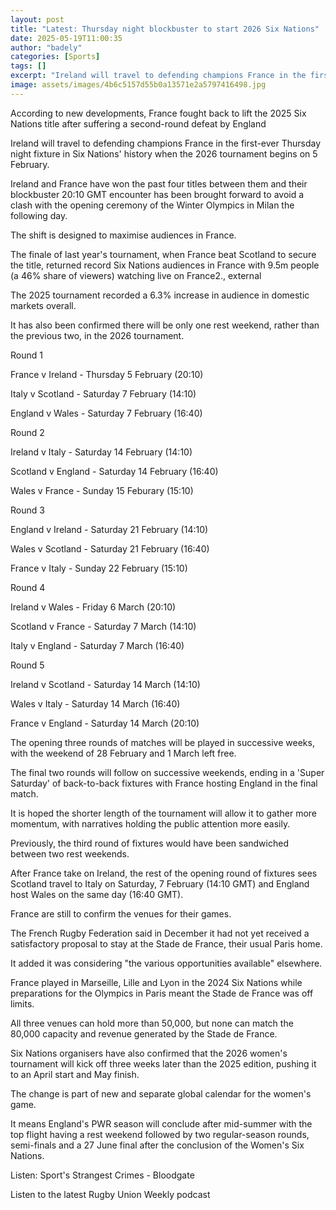```yaml
---
layout: post
title: "Latest: Thursday night blockbuster to start 2026 Six Nations"
date: 2025-05-19T11:00:35
author: "badely"
categories: [Sports]
tags: []
excerpt: "Ireland will travel to defending champions France in the first-ever Thursday night fixture in Six Nations' history when the 2026 tournament begins on "
image: assets/images/4b6c5157d55b0a13571e2a5797416498.jpg
---
```


According to new developments, France fought back to lift the 2025 Six Nations title after suffering a second-round defeat by England

Ireland will travel to defending champions France in the first-ever Thursday night fixture in Six Nations' history when the 2026 tournament begins on 5 February.

Ireland and France have won the past four titles between them and their blockbuster 20:10 GMT encounter has been brought forward to avoid a clash with the opening ceremony of the Winter Olympics in Milan the following day.

The shift is designed to maximise audiences in France. 

The finale of last year's tournament, when France beat Scotland to secure the title,  returned record Six Nations audiences in France with 9.5m people (a 46% share of viewers) watching live on France2., external

The 2025 tournament recorded a 6.3% increase in audience in domestic markets overall.

It has also been confirmed there will be only one rest weekend, rather than the previous two, in the 2026 tournament.

Round 1

France v Ireland - Thursday 5 February (20:10)

Italy v Scotland - Saturday 7 February (14:10)

England v Wales - Saturday 7 February (16:40)

Round 2

Ireland v Italy - Saturday 14 February (14:10)

Scotland v England - Saturday 14 February (16:40)

Wales v France - Sunday 15 Feburary (15:10)

Round 3 

England v Ireland - Saturday 21 February (14:10)

Wales v Scotland - Saturday 21 February (16:40)

France v Italy - Sunday 22 February (15:10)

Round 4

Ireland v Wales - Friday 6 March (20:10)

Scotland v France - Saturday 7 March (14:10)

Italy v England - Saturday 7 March (16:40)

Round 5 

Ireland v Scotland - Saturday 14 March (14:10)

Wales v Italy - Saturday 14 March (16:40)

France v England - Saturday 14 March (20:10)

The opening three rounds of matches will be played in successive weeks, with the weekend of 28 February and 1 March left free.

The final two rounds will follow on successive weekends, ending in a 'Super Saturday' of back-to-back fixtures with France hosting England in the final match.   

It is hoped the shorter length of the tournament will allow it to gather more momentum, with narratives holding the public attention more easily.

Previously, the third round of fixtures would have been sandwiched between two rest weekends.

After France take on Ireland, the rest of the opening round of fixtures sees Scotland travel to Italy on Saturday, 7 February (14:10 GMT) and England host Wales on the same day (16:40 GMT).

France are still to confirm the venues for their games.

The French Rugby Federation said in December it had not yet received a satisfactory proposal to stay at the Stade de France, their usual Paris home.

It added it was considering "the various opportunities available" elsewhere.

France played in Marseille, Lille and Lyon in the 2024 Six Nations while preparations for the Olympics in Paris meant the Stade de France was off limits.

All three venues can hold more than 50,000, but none can match the 80,000 capacity and revenue generated by the Stade de France. 

Six Nations organisers have also confirmed that the 2026 women's tournament will kick off three weeks later than the 2025 edition, pushing it to an April start and May finish. 

The change is part of new and separate global calendar for the women's game. 

It means England's PWR season will conclude after mid-summer with the top flight having a rest weekend followed by two regular-season rounds, semi-finals and a 27 June final after the conclusion of the Women's Six Nations.

Listen: Sport's Strangest Crimes - Bloodgate

Listen to the latest Rugby Union Weekly podcast

